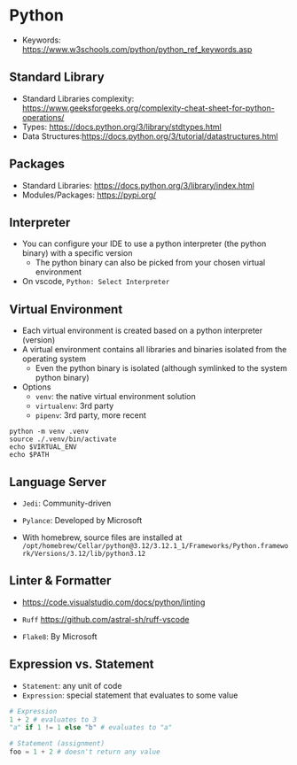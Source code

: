 # Python

- Keywords: <https://www.w3schools.com/python/python_ref_keywords.asp>

## Standard Library

- Standard Libraries complexity: <https://www.geeksforgeeks.org/complexity-cheat-sheet-for-python-operations/>
- Types: <https://docs.python.org/3/library/stdtypes.html>
- Data Structures:<https://docs.python.org/3/tutorial/datastructures.html>

## Packages

- Standard Libraries: <https://docs.python.org/3/library/index.html>
- Modules/Packages: <https://pypi.org/>

## Interpreter

- You can configure your IDE to use a python interpreter (the python binary) with a specific version
  - The python binary can also be picked from your chosen virtual environment
- On vscode, `Python: Select Interpreter`

## Virtual Environment

- Each virtual environment is created based on a python interpreter (version)
- A virtual environment contains all libraries and binaries isolated from the operating system
  - Even the python binary is isolated (although symlinked to the system python binary)
- Options
  - `venv`: the native virtual environment solution
  - `virtualenv`: 3rd party
  - `pipenv`: 3rd party, more recent

```shell
python -m venv .venv
source ./.venv/bin/activate
echo $VIRTUAL_ENV
echo $PATH
```

## Language Server

- `Jedi`: Community-driven
- `Pylance`: Developed by Microsoft

- With homebrew, source files are installed at `/opt/homebrew/Cellar/python@3.12/3.12.1_1/Frameworks/Python.framework/Versions/3.12/lib/python3.12`

## Linter & Formatter

- <https://code.visualstudio.com/docs/python/linting>

- `Ruff` <https://github.com/astral-sh/ruff-vscode>
- `Flake8`: By Microsoft

## Expression vs. Statement

- `Statement`: any unit of code
- `Expression`: special statement that evaluates to some value

```python
# Expression
1 + 2 # evaluates to 3
"a" if 1 != 1 else "b" # evaluates to "a"

# Statement (assignment)
foo = 1 + 2 # doesn't return any value
```
